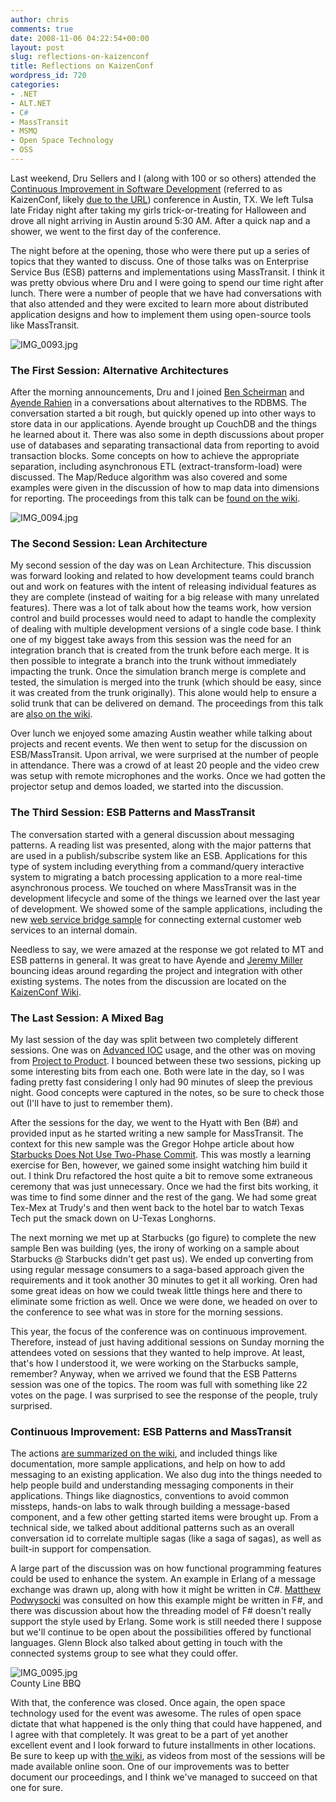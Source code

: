 ```yaml
---
author: chris
comments: true
date: 2008-11-06 04:22:54+00:00
layout: post
slug: reflections-on-kaizenconf
title: Reflections on KaizenConf
wordpress_id: 720
categories:
- .NET
- ALT.NET
- C#
- MassTransit
- MSMQ
- Open Space Technology
- OSS
---
```


Last weekend, Dru Sellers and I (along with 100 or so others) attended the [Continuous Improvement in Software Development](http://www.kaizenconf.com/) (referred to as KaizenConf, likely [due to the URL](http://www.kaizenconf.com/)) conference in Austin, TX. We left Tulsa late Friday night after taking my girls trick-or-treating for Halloween and drove all night arriving in Austin around 5:30 AM. After a quick nap and a shower, we went to the first day of the conference.

The night before at the opening, those who were there put up a series of topics that they wanted to discuss. One of those talks was on Enterprise Service Bus (ESB) patterns and implementations using MassTransit. I think it was pretty obvious where Dru and I were going to spend our time right after lunch. There were a number of people that we have had conversations with that also attended and they were excited to learn more about distributed application designs and how to implement them using open-source tools like MassTransit.



![IMG_0093.jpg](/images/uploads/2008/11/img-0093.jpg)





### The First Session: Alternative Architectures


After the morning announcements, Dru and I joined [Ben Scheirman](http://flux88.com/) and [Ayende Rahien](http://ayende.com/) in a conversations about alternatives to the RDBMS. The conversation started a bit rough, but quickly opened up into other ways to store data in our applications. Ayende brought up CouchDB and the things he learned about it. There was also some in depth discussions about proper use of databases and separating transactional data from reporting to avoid transaction blocks. Some concepts on how to achieve the appropriate separation, including asynchronous ETL (extract-transform-load) were discussed. The Map/Reduce algorithm was also covered and some examples were given in the discussion of how to map data into dimensions for reporting. The proceedings from this talk can be [found on the wiki](http://kaizenconf.pbwiki.com/Beyond+Traditional+Architecture).



![IMG_0094.jpg](/images/uploads/2008/11/img-0094.jpg)





### The Second Session: Lean Architecture


My second session of the day was on Lean Architecture. This discussion was forward looking and related to how development teams could branch out and work on features with the intent of releasing individual features as they are complete (instead of waiting for a big release with many unrelated features). There was a lot of talk about how the teams work, how version control and build processes would need to adapt to handle the complexity of dealing with multiple development versions of a single code base. I think one of my biggest take aways from this session was the need for an integration branch that is created from the trunk before each merge. It is then possible to integrate a branch into the trunk without immediately impacting the trunk. Once the simulation branch merge is complete and tested, the simulation is merged into the trunk (which should be easy, since it was created from the trunk originally). This alone would help to ensure a solid trunk that can be delivered on demand. The proceedings from this talk are [also on the wiki](http://kaizenconf.pbwiki.com/Lean%20Architecture).

Over lunch we enjoyed some amazing Austin weather while talking about projects and recent events. We then went to setup for the discussion on ESB/MassTransit. Upon arrival, we were surprised at the number of people in attendance. There was a crowd of at least 20 people and the video crew was setup with remote microphones and the works. Once we had gotten the projector setup and demos loaded, we started into the discussion.



### The Third Session: ESB Patterns and MassTransit


The conversation started with a general discussion about messaging patterns. A reading list was presented, along with the major patterns that are used in a publish/subscribe system like an ESB. Applications for this type of system including everything from a command/query interactive system to migrating a batch processing application to a more real-time asynchronous process. We touched on where MassTransit was in the development lifecycle and some of the things we learned over the last year of development. We showed some of the sample applications, including the new [web service bridge sample](http://blog.phatboyg.com/2008/10/22/new-masstransit-screencast-and-sample/) for connecting external customer web services to an internal domain.

Needless to say, we were amazed at the response we got related to MT and ESB patterns in general. It was great to have Ayende and [Jeremy Miller](http://codebetter.com/blogs/jeremy.miller/default.aspx) bouncing ideas around regarding the project and integration with other existing systems. The notes from the discussion are located on the [KaizenConf Wiki](http://kaizenconf.pbwiki.com/ESB-Patterns).



### The Last Session: A Mixed Bag


My last session of the day was split between two completely different sessions. One was on [Advanced IOC](http://kaizenconf.pbwiki.com/Advanced%20IOC%20Beyond%20Constructor%20Injection) usage, and the other was on moving from [Project to Product](http://kaizenconf.pbwiki.com/From%20%22Project%22%20to%20%22Product%22). I bounced between these two sessions, picking up some interesting bits from each one. Both were late in the day, so I was fading pretty fast considering I only had 90 minutes of sleep the previous night. Good concepts were captured in the notes, so be sure to check those out (I'll have to just to remember them).

After the sessions for the day, we went to the Hyatt with Ben (B#) and provided input as he started writing a new sample for MassTransit. The context for this new sample was the Gregor Hohpe article about how [Starbucks Does Not Use Two-Phase Commit](http://www.eaipatterns.com/ramblings/18_starbucks.html). This was mostly a learning exercise for Ben, however, we gained some insight watching him build it out. I think Dru refactored the host quite a bit to remove some extraneous ceremony that was just unnecessary. Once we had the first bits working, it was time to find some dinner and the rest of the gang. We had some great Tex-Mex at Trudy's and then went back to the hotel bar to watch Texas Tech put the smack down on U-Texas Longhorns. 

The next morning we met up at Starbucks (go figure) to complete the new sample Ben was building (yes, the irony of working on a sample about Starbucks @ Starbucks didn't get past us). We ended up converting from using regular message consumers to a saga-based approach given the requirements and it took another 30 minutes to get it all working. Oren had some great ideas on how we could tweak little things here and there to eliminate some friction as well. Once we were done, we headed on over to the conference to see what was in store for the morning sessions.

This year, the focus of the conference was on continuous improvement. Therefore, instead of just having additional sessions on Sunday morning the attendees voted on sessions that they wanted to help improve. At least, that's how I understood it, we were working on the Starbucks sample, remember? Anyway, when we arrived we found that the ESB Patterns session was one of the topics. The room was full with something like 22 votes on the page. I was surprised to see the response of the people, truly surprised.



### Continuous Improvement: ESB Patterns and MassTransit


The actions [are summarized on the wiki](http://kaizenconf.pbwiki.com/Actions+from+Sunday), and included things like documentation, more sample applications, and help on how to add messaging to an existing application. We also dug into the things needed to help people build and understanding messaging components in their applications. Things like diagnostics, conventions to avoid common missteps, hands-on labs to walk through building a message-based component, and a few other getting started items were brought up. From a technical side, we talked about additional patterns such as an overall conversation id to correlate multiple sagas (like a saga of sagas), as well as built-in support for compensation.

A large part of the discussion was on how functional programming features could be used to enhance the system. An example in Erlang of a message exchange was drawn up, along with how it might be written in C#. [Matthew Podwysocki](http://podwysocki.codebetter.com/) was consulted on how this example might be written in F#, and there was discussion about how the threading model of F# doesn't really support the style used by Erlang. Some work is still needed there I suppose but we'll continue to be open about the possibilities offered by functional languages. Glenn Block also talked about getting in touch with the connected systems group to see what they could offer.



![IMG_0095.jpg](/images/uploads/2008/11/img-0095.jpg)  
County Line BBQ



With that, the conference was closed. Once again, the open space technology used for the event was awesome. The rules of open space dictate that what happened is the only thing that could have happened, and I agree with that completely. It was great to be a part of yet another excellent event and I look forward to future installments in other locations. Be sure to keep up with [the wiki](http://kaizenconf.pbwiki.com/), as videos from most of the sessions will be made available online soon. One of our improvements was to better document our proceedings, and I think we've managed to succeed on that one for sure.


